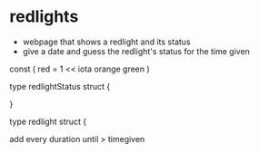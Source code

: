 # redlights

- webpage that shows a redlight and its status
- give a date and guess the redlight's status for the time given


const (
    red = 1 << iota
    orange
    green
)


type redlightStatus struct {
    
}

type redlight struct {







add every duration until > timegiven